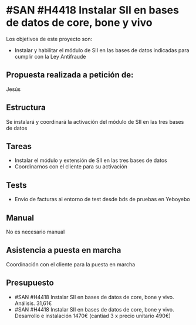 # #SAN #H4418 Instalar SII en bases de datos de core, bone y vivo

Los objetivos de este proyecto son:
+ Instalar y habilitar el módulo de SII en las bases de datos indicadas para cumplir con la Ley Antifraude

## Propuesta realizada a petición de:
Jesús

## Estructura
Se instalará y coordinará la activación del módulo de SII en las tres bases de datos

## Tareas
* Instalar el módulo y extensión de SII en las tres bases de datos
* Coordinarnos con el cliente para su activación

## Tests
+ Envío de facturas al entorno de test desde bds de pruebas en Yeboyebo

## Manual
No es necesario manual

## Asistencia a puesta en marcha
Coordinación con el cliente para la puesta en marcha

## Presupuesto
* #SAN #H4418 Instalar SII en bases de datos de core, bone y vivo. Análisis. 31,61€
* #SAN #H4418 Instalar SII en bases de datos de core, bone y vivo. Desarrollo e instalación 1470€ (cantiad 3 x precio unitario 490€)
